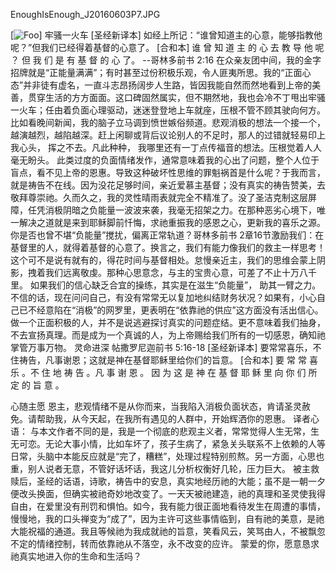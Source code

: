 
EnoughIsEnough_J20160603P7.JPG


[![Foo](https://drive.google.com/uc?id=0B0fmW_TsoVUOYmRCWnhSdUd5Rm8)]
牢骚一火车
 [圣经新译本] 如经上所记：“谁曾知道主的心意，能够指教他呢？”但我们已经得着基督的心意了。
[合和本] 	谁 曾 知 道 主 的 心 去 教 导 他 呢 ？ 但 我 们 是 有 基 督 的 心 了。
--哥林多前书 2:16 
在众亲友团中间，我的金字招牌就是“正能量满满”；有时甚至过份积极乐观，令人匪夷所思。我的“正面心态”并非徒有虚名，一直斗志昂扬阔步人生路，皆因我能自然而然地看到上帝的美善，贯穿生活的方方面面。这口碑固然属实，但不期然地，我也会冷不丁甩出牢骚一火车；任由着负面心理驱动，迷迷登登地上车就座，压根不管不顾其驶向何方。
比如看晚间新闻，我的脑子立马调到愤世嫉俗频道。悲观消极的想法一个接一个， 越演越烈，越陷越深。赶上闲聊或背后议论别人的不足时，那人的过错就轻易印上我心头， 挥之不去。凡此种种， 我哪里还有一丁点传福音的想法。压根觉着人人毫无盼头。
此类过度的负面情绪发作，通常意味着我的心出了问题，整个人位于盲点，看不见上帝的恩惠。导致这种破坏性思维的罪魁祸首是什么呢？于我而言，就是祷告不在线。因为没花足够时间，亲近爱慕主基督；没有真实的祷告赞美，去敬拜尊崇祂。久而久之，我的灵性晴雨表就完全不精准了。没了圣洁克制这层屏障，任凭消极阴暗之负能量一波波来袭，我毫无招架之力。在那种恶劣心境下，唯一解决之道就是来到耶稣脚前忏悔，求祂重振我的感恩之心，更新我的喜乐之源。
你是否也曾不堪“负能量”搅扰，偏离正常轨道？哥林多前书 2章16节激励我们：在基督里的人，就得着基督的心意了。换言之，我们有能力像我们的救主一样思考！这个可不是说有就有的，得花时间与基督相处。怠慢亲近主，我们的思维会蒙上阴影，拽着我们远离敬虔。那种心思意念，与主的宝贵心意，可差了不止十万八千里。
如果我们的信心缺乏合宜的操练，其实是在滋生“负能量”， 助其一臂之力。不信的话，现在问问自己，有没有常常无以复加地纠结财务状况？如果有，小心自己已不经意陷在“消极”的网罗里，更表明在“依靠祂的供应”这方面没有活出信心。
做一个正面积极的人，并不是说逃避探讨真实的问题症结。更不意味着我们抽身，不去宣扬真理。而是成为一个真诚的人，为上帝赐给我们所有的一切感恩，确知祂掌管万事万物。
灵命进深
帖撒罗尼迦前书 5:16-18 
[圣经新译本] 要常常喜乐，不住祷告，凡事谢恩；这就是神在基督耶稣里给你们的旨意。
[合和本]	要 常 常 喜 乐 。不 住 地 祷 告 。凡 事 谢 恩 。 因 为 这 是 神 在 基 督 耶 稣 里 向 你 们 所 定 的 旨 意 。

心随主愿
恩主，悲观情绪不是从你而来，当我陷入消极负面状态，肯请圣灵赦免。请帮助我，从今天起，在我所有遇见的人群中，开始辉洒你的恩惠。
译者心语：
与本文作者不同的是，我是一个彻底的悲观主义者，常常觉得人生无常，生无可恋。无论大事小情，比如车坏了，孩子生病了，紧急关头联系不上依赖的人等日常，头脑中本能反应就是“完了，糟糕”，处理过程特别煎熬。另一方面，心思也重，别人说者无意，不管好话坏话，我这儿分析权衡好几轮，压力巨大。
被主救赎后，圣经的话语，诗歌，祷告中的安息，真实地经历祂的大能；虽不是一朝一夕便改头换面，但确实被祂奇妙地改变了。一天天被祂建造，祂的真理和圣灵使我得自由，在爱里没有刑罚和惧怕。如今，我有能力很正面地看待发生在周遭的事情，慢慢地，我的口头禅变为“成了”，因为主许可这些事情临到，自有祂的美意，是祂大能祝福的通道。我且等候祂为我成就祂的旨意，笑看风云，笑骂由人，不被飘忽不定的情绪控制，转而依靠祂从不落空，永不改变的应许。
蒙爱的你，愿意恳求祂真实地进入你的生命和生活吗？
